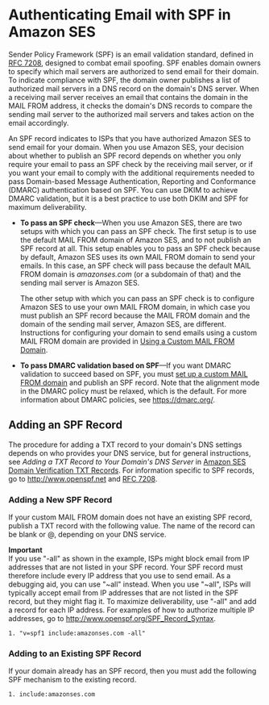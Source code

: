 # Authenticating Email with SPF in Amazon SES<a name="spf"></a>

Sender Policy Framework \(SPF\) is an email validation standard, defined in [RFC 7208](https://tools.ietf.org/html/rfc7208), designed to combat email spoofing\. SPF enables domain owners to specify which mail servers are authorized to send email for their domain\. To indicate compliance with SPF, the domain owner publishes a list of authorized mail servers in a DNS record on the domain's DNS server\. When a receiving mail server receives an email that contains the domain in the MAIL FROM address, it checks the domain's DNS records to compare the sending mail server to the authorized mail servers and takes action on the email accordingly\.

An SPF record indicates to ISPs that you have authorized Amazon SES to send email for your domain\. When you use Amazon SES, your decision about whether to publish an SPF record depends on whether you only require your email to pass an SPF check by the receiving mail server, or if you want your email to comply with the additional requirements needed to pass Domain\-based Message Authentication, Reporting and Conformance \(DMARC\) authentication based on SPF\. You can use DKIM to achieve DMARC validation, but it is a best practice to use both DKIM and SPF for maximum deliverability\.
+ **To pass an SPF check**—When you use Amazon SES, there are two setups with which you can pass an SPF check\. The first setup is to use the default MAIL FROM domain of Amazon SES, and to not publish an SPF record at all\. This setup enables you to pass an SPF check because by default, Amazon SES uses its own MAIL FROM domain to send your emails\. In this case, an SPF check will pass because the default MAIL FROM domain is *amazonses\.com* \(or a subdomain of that\) and the sending mail server is Amazon SES\. 

  The other setup with which you can pass an SPF check is to configure Amazon SES to use your own MAIL FROM domain, in which case you must publish an SPF record because the MAIL FROM domain and the domain of the sending mail server, Amazon SES, are different\. Instructions for configuring your domain to send emails using a custom MAIL FROM domain are provided in [Using a Custom MAIL FROM Domain](mail-from.md)\.
+ **To pass DMARC validation based on SPF**—If you want DMARC validation to succeed based on SPF, you must [set up a custom MAIL FROM domain](mail-from.md) and publish an SPF record\. Note that the alignment mode in the DMARC policy must be relaxed, which is the default\. For more information about DMARC policies, see [https://dmarc\.org/](https://dmarc.org/)\.

## Adding an SPF Record<a name="spf-records"></a>

The procedure for adding a TXT record to your domain's DNS settings depends on who provides your DNS service, but for general instructions, see *Adding a TXT Record to Your Domain's DNS Server* in [Amazon SES Domain Verification TXT Records](dns-txt-records.md)\. For information specific to SPF records, go to [http://www\.openspf\.net](http://www.openspf.net) and [RFC 7208](https://tools.ietf.org/html/rfc7208)\.

### Adding a New SPF Record<a name="spf-records-new"></a>

If your custom MAIL FROM domain does not have an existing SPF record, publish a TXT record with the following value\. The name of the record can be blank or @, depending on your DNS service\.

**Important**  
If you use "\-all" as shown in the example, ISPs might block email from IP addresses that are not listed in your SPF record\. Your SPF record must therefore include every IP address that you use to send email\. As a debugging aid, you can use "\~all" instead\. When you use "\~all", ISPs will typically accept email from IP addresses that are not listed in the SPF record, but they might flag it\. To maximize deliverability, use "\-all" and add a record for each IP address\. For examples of how to authorize multiple IP addresses, go to [http://www\.openspf\.org/SPF\_Record\_Syntax](http://www.openspf.org/SPF_Record_Syntax)\.

```
1. "v=spf1 include:amazonses.com -all"
```

### Adding to an Existing SPF Record<a name="spf-records-preexisting"></a>

If your domain already has an SPF record, then you must add the following SPF mechanism to the existing record\.

```
1. include:amazonses.com
```